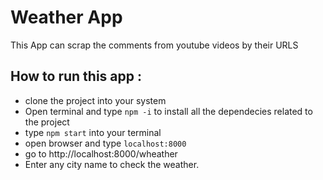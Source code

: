 # Weather App

This App can scrap the comments from youtube videos by their URLS

## How to run this app :

- clone the project into your system
- Open terminal and type `npm -i` to install all the dependecies related to the project
- type `npm start` into your terminal
- open browser and type `localhost:8000`
- go to http://localhost:8000/wheather
- Enter any city name to check the weather.
